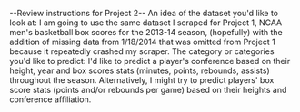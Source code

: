 --Review instructions for Project 2--
An idea of the dataset you'd like to look at:
	I am going to use the same dataset I scraped for Project 1, NCAA men's basketball box scores for the 2013-14 season, (hopefully) with the addition of missing data from 1/18/2014 that was omitted from Project 1 because it repeatedly crashed my scraper.
The category or categories you'd like to predict:
	I'd like to predict a player's conference based on their height, year and box scores stats (minutes, points, rebounds, assists) throughout the season. Alternatively, I might try to predict players' box score stats (points and/or rebounds per game) based on their heights and conference affiliation.
